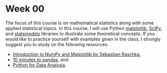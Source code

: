 # Week 00

The focus of this course is on mathematical statistics along with some applied statistical topics. 
In this course, I will use Python [matplotlib](https://matplotlib.org/), [SciPy](https://scipy.org/), and [statsmodels](https://www.statsmodels.org/stable/index.html) libraries to illustrate some theoretical concepts. If you would like to practice yourself with examples given in the class, I strongly suggest you to
study on  the following resources:

- [Introduction to NumPy and Matplotlib by Sebastian Raschka](https://sebastianraschka.com/blog/2020/numpy-intro.html),
- [10 minutes to pandas](https://pandas.pydata.org/pandas-docs/stable/user_guide/10min.html), and
- [Python for Data Analysis](https://wesmckinney.com/book/).